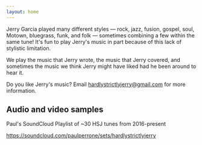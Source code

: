 ```yaml
---
layout: home
---
```


Jerry Garcia played many different styles &mdash; rock, jazz, fusion, gospel, soul, Motown, bluegrass, funk, and folk &mdash; sometimes combining a few within the same tune! It's fun to play Jerry's music in part because of this lack of stylistic limitation.

We play the music that Jerry wrote, the music that Jerry covered, and sometimes the music we think Jerry might have liked had he been around to hear it.

Do you like Jerry's music? Email <a href="mailto:hardlystrictlyjerry@gmail.com">hardlystrictlyjerry@gmail.com</a> for more information.

## Audio and video samples

<p></p><div class="ui embed" data-source="youtube" data-id="8qmAkniHnm4"></div>
<p></p><div class="ui embed" data-source="youtube" data-id="eLiSf5H6rUU"></div>
<p></p><div class="ui embed" data-source="youtube" data-id="8HazayQI2Ms"></div>
<p></p><div class="ui embed" data-source="youtube" data-id="_lnnOWe8jlY"></div>
<p></p><div class="ui embed" data-source="youtube" data-id="TA0WfmZj-dg"></div>
<p></p><div class="ui embed" data-source="youtube" data-id="zKg3UYMRzT8"></div>

<div class="ui message">
<p>Paul's SoundCloud Playlist of ~30 HSJ tunes from 2016-present</p> 

<p> <a href="https://soundcloud.com/paulperrone/sets/hardlystrictlyjerry">https://soundcloud.com/paulperrone/sets/hardlystrictlyjerry</a></p>
</div>
